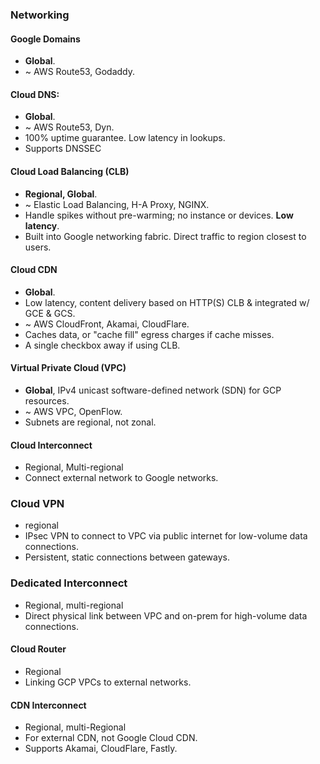 ### Networking
#### Google Domains
* **Global**.
* ~ AWS Route53, Godaddy.

#### Cloud DNS:
* **Global**.
* ~ AWS Route53, Dyn.
* 100% uptime guarantee. Low latency in lookups.
* Supports DNSSEC

#### Cloud Load Balancing (CLB)
* **Regional, Global**.
* ~ Elastic Load Balancing, H-A Proxy, NGINX.
* Handle spikes without pre-warming; no instance or devices. **Low latency**.
* Built into Google networking fabric. Direct traffic to region closest to users.

#### Cloud CDN
* **Global**.
* Low latency, content delivery based on HTTP(S) CLB & integrated w/ GCE & GCS.
* ~ AWS CloudFront, Akamai, CloudFlare.
* Caches data, or "cache fill" egress charges if cache misses.
* A single checkbox away if using CLB.

#### Virtual Private Cloud (VPC)
* **Global**, IPv4 unicast software-defined network (SDN) for GCP resources.
* ~ AWS VPC, OpenFlow.
* Subnets are regional, not zonal.

#### Cloud Interconnect
* Regional, Multi-regional
* Connect external network to Google networks.

### Cloud VPN
* regional
* IPsec VPN to connect to VPC via public internet for low-volume data connections.
* Persistent, static connections between gateways.

### Dedicated Interconnect
* Regional, multi-regional
* Direct physical link between VPC and on-prem for high-volume data connections.

#### Cloud Router
* Regional
* Linking GCP VPCs to external networks.

#### CDN Interconnect
* Regional, multi-Regional
* For external CDN, not Google Cloud CDN.
* Supports Akamai, CloudFlare, Fastly.
